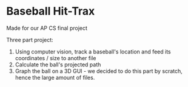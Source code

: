 # Baseball Hit-Trax
Made for our AP CS final project

Three part project: 
1. Using computer vision, track a baseball's location and feed its coordinates / size to another file
2. Calculate the ball's projected path 
3. Graph the ball on a 3D GUI - we decided to do this part by scratch, hence the large amount of files.

